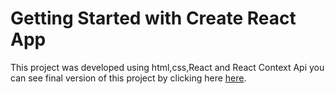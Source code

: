 # Getting Started with Create React App

This project was developed using html,css,React and React Context Api you can see final version of this project by clicking here [here](https://beach-resort-project.vercel.app/).

